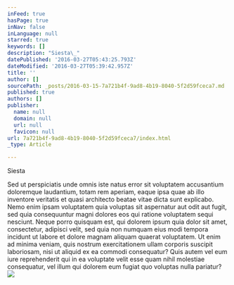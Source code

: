```yaml
---
inFeed: true
hasPage: true
inNav: false
inLanguage: null
starred: true
keywords: []
description: "Siesta\_"
datePublished: '2016-03-27T05:43:25.793Z'
dateModified: '2016-03-27T05:39:42.957Z'
title: ''
author: []
sourcePath: _posts/2016-03-15-7a721b4f-9ad8-4b19-8040-5f2d59fceca7.md
published: true
authors: []
publisher:
  name: null
  domain: null
  url: null
  favicon: null
url: 7a721b4f-9ad8-4b19-8040-5f2d59fceca7/index.html
_type: Article

---
```

Siesta 

Sed ut perspiciatis unde omnis iste natus error sit voluptatem accusantium doloremque laudantium, totam rem aperiam, eaque ipsa quae ab illo inventore veritatis et quasi architecto beatae vitae dicta sunt explicabo. Nemo enim ipsam voluptatem quia voluptas sit aspernatur aut odit aut fugit, sed quia consequuntur magni dolores eos qui ratione voluptatem sequi nesciunt. Neque porro quisquam est, qui dolorem ipsum quia dolor sit amet, consectetur, adipisci velit, sed quia non numquam eius modi tempora incidunt ut labore et dolore magnam aliquam quaerat voluptatem. Ut enim ad minima veniam, quis nostrum exercitationem ullam corporis suscipit laboriosam, nisi ut aliquid ex ea commodi consequatur? Quis autem vel eum iure reprehenderit qui in ea voluptate velit esse quam nihil molestiae consequatur, vel illum qui dolorem eum fugiat quo voluptas nulla pariatur?
![](https://the-grid-user-content.s3-us-west-2.amazonaws.com/7c1db366-46b5-4b5f-a16a-1b0ebd4ce6df.jpg)